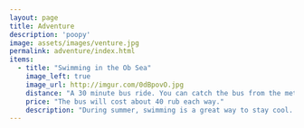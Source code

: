 ```yaml
---
layout: page
title: Adventure
description: 'poopy'
image: assets/images/venture.jpg
permalink: adventure/index.html
items:
  - title: "Swimming in the Ob Sea"
    image_left: true
    image_url: http://imgur.com/0dBpovO.jpg
    distance: "A 30 minute bus ride. You can catch the bus from the metro Rechnoy Vokzal."
    price: "The bus will cost about 40 rub each way."
    description: "During summer, swimming is a great way to stay cool. The sea is usually very refreshing. The Ob sea is a beautiful place to picnic, swim, and/or have a bonfire with friends and family. Beautiful sunsets included."
---
```

